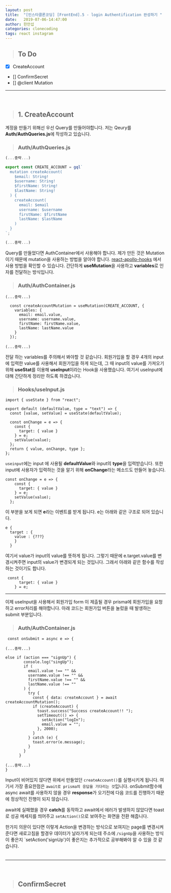 ```yaml
---
layout: post
title:  "[인스타클론코딩] [FrontEnd].5 - login Authentification 완성하기 "
date:   2019-07-06-14:47:00
author: 한만섭
categories: clonecoding
tags: react instagram
---
```



> ## To Do 

- [X] CreateAccount 
- [] ConfirmSecret
- [] @client Mutation 
　  

***

　  

> ## 1. CreateAccount 

계정을 만들기 위해선 우선 Query를 만들어야합니다. 저는 Qeury를 **Auth/AuthQueries.js**에 작성하고 있습니다.  

> ### Auth/AuthQueries.js  

```javascript
(...중략...)

export const CREATE_ACCOUNT = gql`
  mutation createAccount(
    $email: String!
    $username: String!
    $firstName: String!
    $lastName: String!
  ) {
    createAccount(
      email: $email
      username: $username
      firstName: $firstName
      lastName: $lastName
    )
  }
`;

(...중략...)
```  


Query를 만들었다면 AuthContainer에서 사용해야 합니다. 제가 만든 것은 Mutation이기 때문에 mutation을 사용하는 방법을 알아야 합니다. [react-apollo-hooks](https://github.com/trojanowski/react-apollo-hooks) 
에서 사용 방법을 확인할 수 있습니다. 간단하게 **useMutation**을 사용하고 **variables**로 인자를 전달하는 방식입니다.  

> ### Auth/AuthContainer.js  

```
(...중략...)

  const createAccountMutation = useMutation(CREATE_ACCOUNT, {
    variables: {
      email: email.value,
      username: username.value,
      firstName: firstName.value,
      lastName: lastName.value
    }
  });
  
(...중략...)
```

전달 하는 variables를 주의해서 봐야할 것 같습니다. 회원가입을 할 경우 4개의 input에 입력한 value를 사용해서 회원가입을 하게 되는데, 그 때 
input의 value를 가져오기 위해 **useStat**를 이용해 **useInput**이라는 Hook을 사용했습니다. 여기서 useInput에 대해 간단하게 정리만 하도록 하겠습니다.  

> ### Hooks/useInput.js  

```
import { useState } from "react";

export default (defaultValue, type = "text") => {
  const [value, setValue] = useState(defaultValue);

  const onChange = e => {
    const {
      target: { value }
    } = e;
    setValue(value);
  };
  return { value, onChange, type };
};

```

`useinput`에는 input 에 사용될 **defaultValue**와 input의 **type**을 입력받습니다. 또한 input에 사용자가 입력하는 것을 알기 위해 **onChange**라는 
메소드도 만들어 놓습니다.  

```
const onChange = e => {
    const {
      target: { value }
    } = e;
    setValue(value);
  };
```

이 부분을 보게 되면 **e**라는 이벤트를 받게 됩니다. e는 아래와 같은 구조로 되어 있습니다.  

```
e { 
  target : {
    value : {???}
    }
  }
```

여기서 value가 input의 value를 뜻하게 됩니다. 그렇기 때문에 e.target.value를 변경시켜주면 input의 value가 변경되게 되는 것입니다. 그래서 아래와 같은 함수를 작성하는 것이기도 합니다.  

```
 const {
      target: { value }
    } = e;
```

***

이제 useInput을 사용해서 회원가입 form 이 제출될 경우 prisma에 회원가입을 요청하고 error처리를 해야합니다. 아래 코드는 회원가입 버튼을 눌렀을 때 
발생하는 submit 부분입니다.  

> ### Auth/AuthContainer.js  

```
 const onSubmit = async e => {

(...중략...)

else if (action === "signUp") {
        console.log("singUp");
        if (
          email.value !== "" &&
          username.value !== "" &&
          firstName.value !== "" &&
          lastName.value !== ""
        ) {
          try {
            const { data: createAccount } = await createAccountMutation();
            if (createAccount) {
              toast.success("Success createAccount!! ");
              setTimeout(() => {
                setAction("logIn");
                email.value = "";
              }, 2000);
            }
          } catch (e) {
            toast.error(e.message);
          }
        }
      } 
      
(...중략...)
}
```

Input이 비어있지 않다면 위에서 만들었던 `createAccount()`를 실행시키게 됩니다. 여기서 가장 중요한점은 `await로 prisma의 응답을 기다리는 것`입니다. 
onSubmit함수에 async await를 사용하지 않을 경우 **response**가 오기전에 다음 코드를 진행하기 때문에 정상적인 진행이 되지 않습니다.  

await에 실패했을 경우 **catch**를 동작하고 await에서 에러가 발생하지 않았다면 toast로 성공 메세지를 띄어주고 `setAction()`으로 보여주는 화면을 
전환 해줍니다.  

한가지 의문이 있다면 이렇게 Action을 변경하는 방식으로 보여지는 page를 변경시켜준다면 새로고침을 할경우 데이터가 날라가게 되는데 주소에 `/signUp`을 
사용하는 방식이 좋은지 `setAction('signUp')이 좋은지는 추가적으로 공부해봐야 알 수 있을 것 같습니다.  
　  
   
***

　  
> ## ConfirmSecret

